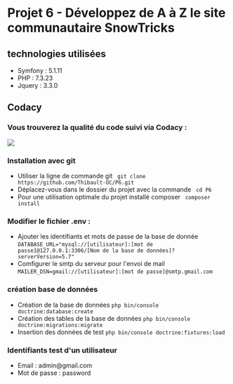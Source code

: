 <h1>Projet 6 - Développez de A à Z le site communautaire SnowTricks</h1>
<h2>technologies utilisées</h2>
    <ul>
        <li>Symfony : 5.1.11</li>
        <li>PHP : 7.3.23</li>
        <li>Jquery : 3.3.0</li> 
    </ul>

<h2>Codacy</h2>
<h3>Vous trouverez la qualité du code suivi via Codacy : </h3>
<a href="https://www.codacy.com/gh/Thibault-OC/P6/dashboard?utm_source=github.com&amp;utm_medium=referral&amp;utm_content=Thibault-OC/P6&amp;utm_campaign=Badge_Grade"><img src="https://app.codacy.com/project/badge/Grade/09cd42a3c42c4deb8e7d6b557a7de9c3"/></a>
<h3>Installation avec git</h3>
    <ul>
        <li>Utiliser la ligne de commande git  <code> git clone https://github.com/Thibault-OC/P6.git</code> </li>
        <li>Déplacez-vous dans le dossier du projet avec la commande <code> cd P6</code> </li>
        <li>Pour une utilisation optimale du projet installé composer <code> composer install </code></li>
    </ul>
<h3>Modifier le fichier .env :</h3>
    <ul>
        <li>Ajouter les identifiants et mots de passe de la base de donnée
            <code>DATABASE_URL="mysql://[utilisateur]:[mot de passe]@127.0.0.1:3306/[Nom de la base de données]?serverVersion=5.7"</code>
        </li>
        <li>Comfigurer le smtp du serveur pour l'envoi de mail<br>
             <code>MAILER_DSN=gmail://[utilisateur]:[mot de passe]@smtp.gmail.com</code>
        </li>
    </ul>
    
<h3>création base de données</h3>    
    <ul>
        <li>Création de la base de données <code>php bin/console doctrine:database:create</code></li>
        <li>Création des tables de la base de données <code>php bin/console doctrine:migrations:migrate</code></li>
        <li>Insertion des données de test <code>php bin/console doctrine:fixtures:load</code></li>
    </ul>

<h3>Identifiants test d'un utilisateur</h3>   
    <ul>
        <li>Email : admin@gmail.com</li>
        <li>Mot de passe : password</li>
    </ul> 
